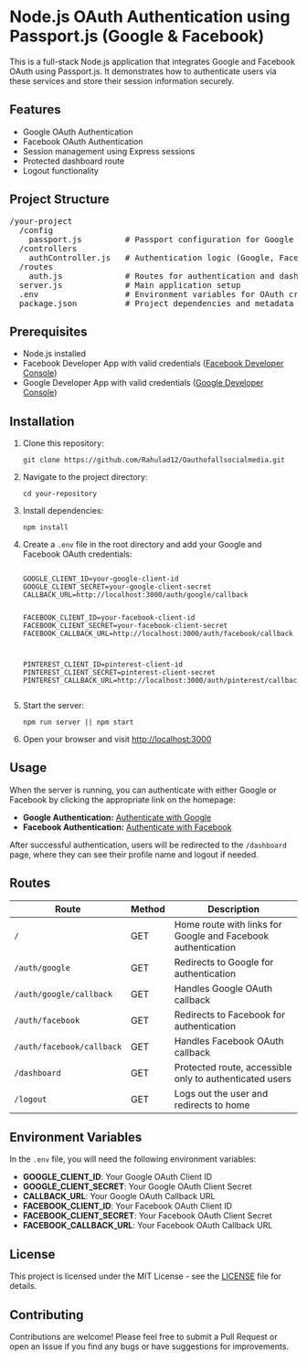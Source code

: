 <h1>Node.js OAuth Authentication using Passport.js (Google & Facebook)</h1>

<p>This is a full-stack Node.js application that integrates Google and Facebook OAuth using Passport.js. It demonstrates how to authenticate users via these services and store their session information securely.</p>

<h2>Features</h2>
<ul>
  <li>Google OAuth Authentication</li>
  <li>Facebook OAuth Authentication</li>
  <li>Session management using Express sessions</li>
  <li>Protected dashboard route</li>
  <li>Logout functionality</li>
</ul>

<h2>Project Structure</h2>
<pre>
/your-project
  /config
    passport.js         # Passport configuration for Google and Facebook strategies
  /controllers
    authController.js   # Authentication logic (Google, Facebook)
  /routes
    auth.js             # Routes for authentication and dashboard
  server.js             # Main application setup
  .env                  # Environment variables for OAuth credentials
  package.json          # Project dependencies and metadata
</pre>

<h2>Prerequisites</h2>
<ul>
  <li>Node.js installed</li>
  <li>Facebook Developer App with valid credentials (<a href="https://developers.facebook.com/">Facebook Developer Console</a>)</li>
  <li>Google Developer App with valid credentials (<a href="https://console.cloud.google.com/">Google Developer Console</a>)</li>
</ul>

<h2>Installation</h2>
<ol>
  <li>Clone this repository:</li>
  <pre><code>git clone https://github.com/Rahulad12/Oauthofallsocialmedia.git</code></pre>

  <li>Navigate to the project directory:</li>
  <pre><code>cd your-repository</code></pre>

  <li>Install dependencies:</li>
  <pre><code>npm install</code></pre>

  <li>Create a <code>.env</code> file in the root directory and add your Google and Facebook OAuth credentials:</li>
  <pre><code>
GOOGLE_CLIENT_ID=your-google-client-id
GOOGLE_CLIENT_SECRET=your-google-client-secret
CALLBACK_URL=http://localhost:3000/auth/google/callback

FACEBOOK_CLIENT_ID=your-facebook-client-id
FACEBOOK_CLIENT_SECRET=your-facebook-client-secret
FACEBOOK_CALLBACK_URL=http://localhost:3000/auth/facebook/callback

PINTEREST_CLIENT_ID=pinterest-client-id
PINTEREST_CLIENT_SECRET=pinterest-client-secret
PINTEREST_CALLBACK_URL=http://localhost:3000/auth/pinterest/callback
  </code></pre>

  <li>Start the server:</li>
  <pre><code>npm run server || npm start</code></pre>

  <li>Open your browser and visit <a href="http://localhost:3000">http://localhost:3000</a></li>
</ol>

<h2>Usage</h2>
<p>When the server is running, you can authenticate with either Google or Facebook by clicking the appropriate link on the homepage:</p>

<ul>
  <li><strong>Google Authentication:</strong> <a href="/auth/google">Authenticate with Google</a></li>
  <li><strong>Facebook Authentication:</strong> <a href="/auth/facebook">Authenticate with Facebook</a></li>
</ul>

<p>After successful authentication, users will be redirected to the <code>/dashboard</code> page, where they can see their profile name and logout if needed.</p>

<h2>Routes</h2>
<table>
  <thead>
    <tr>
      <th>Route</th>
      <th>Method</th>
      <th>Description</th>
    </tr>
  </thead>
  <tbody>
    <tr>
      <td><code>/</code></td>
      <td>GET</td>
      <td>Home route with links for Google and Facebook authentication</td>
    </tr>
    <tr>
      <td><code>/auth/google</code></td>
      <td>GET</td>
      <td>Redirects to Google for authentication</td>
    </tr>
    <tr>
      <td><code>/auth/google/callback</code></td>
      <td>GET</td>
      <td>Handles Google OAuth callback</td>
    </tr>
    <tr>
      <td><code>/auth/facebook</code></td>
      <td>GET</td>
      <td>Redirects to Facebook for authentication</td>
    </tr>
    <tr>
      <td><code>/auth/facebook/callback</code></td>
      <td>GET</td>
      <td>Handles Facebook OAuth callback</td>
    </tr>
    <tr>
      <td><code>/dashboard</code></td>
      <td>GET</td>
      <td>Protected route, accessible only to authenticated users</td>
    </tr>
    <tr>
      <td><code>/logout</code></td>
      <td>GET</td>
      <td>Logs out the user and redirects to home</td>
    </tr>
  </tbody>
</table>

<h2>Environment Variables</h2>
<p>In the <code>.env</code> file, you will need the following environment variables:</p>
<ul>
  <li><strong>GOOGLE_CLIENT_ID</strong>: Your Google OAuth Client ID</li>
  <li><strong>GOOGLE_CLIENT_SECRET</strong>: Your Google OAuth Client Secret</li>
  <li><strong>CALLBACK_URL</strong>: Your Google OAuth Callback URL</li>
  <li><strong>FACEBOOK_CLIENT_ID</strong>: Your Facebook OAuth Client ID</li>
  <li><strong>FACEBOOK_CLIENT_SECRET</strong>: Your Facebook OAuth Client Secret</li>
  <li><strong>FACEBOOK_CALLBACK_URL</strong>: Your Facebook OAuth Callback URL</li>
</ul>

<h2>License</h2>
<p>This project is licensed under the MIT License - see the <a href="LICENSE">LICENSE</a> file for details.</p>

<h2>Contributing</h2>
<p>Contributions are welcome! Please feel free to submit a Pull Request or open an Issue if you find any bugs or have suggestions for improvements.</p>
